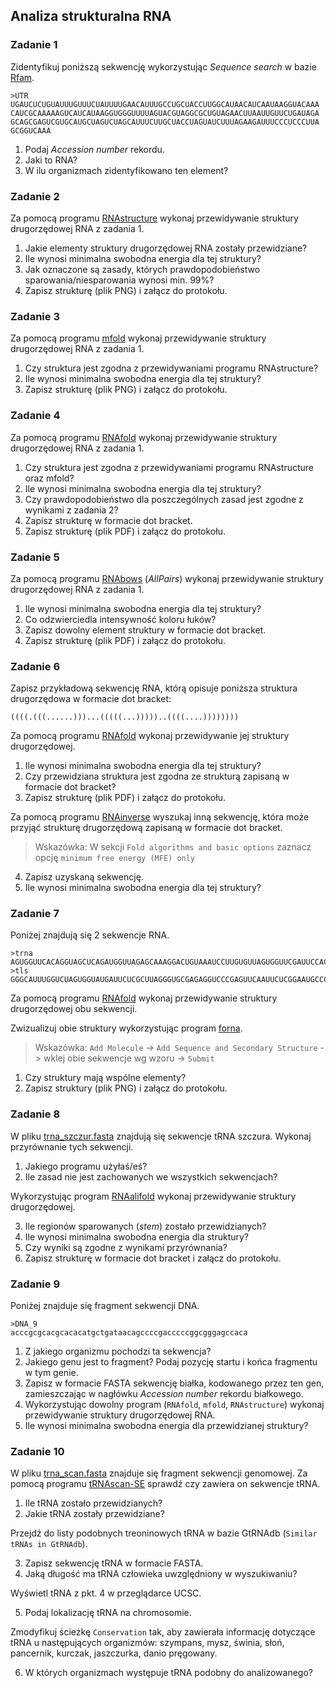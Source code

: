 ## Analiza strukturalna RNA

### Zadanie 1
Zidentyfikuj poniższą sekwencję wykorzystując *Sequence search* w bazie [Rfam](http://rfam.xfam.org/).

```
>UTR
UGAUCUCUGUAUUUGUUUCUAUUUUGAACAUUUGCCUGCUACCUUGGCAUAACAUCAAUAAGGUACAAA
CAUCGCAAAAAGUCAUCAUAAGGUGGGUUUUAGUACGUAGGCGCUGUAGAACUUAAUUGUUCUGAUAGA
GCAGCGAGUCGUGCAUGCUAGUCUAGCAUUUCUUGCUACCUAGUAUCUUUAGAAGAUUUCCCUCCCUUA
GCGGUCAAA
```

1. Podaj *Accession number* rekordu.
2. Jaki to RNA?  
3. W ilu organizmach zidentyfikowano ten element? 

### Zadanie 2
Za pomocą programu [RNAstructure](https://rna.urmc.rochester.edu/RNAstructureWeb/) wykonaj przewidywanie struktury drugorzędowej RNA z zadania 1.

1. Jakie elementy struktury drugorzędowej RNA zostały przewidziane?
2. Ile wynosi minimalna swobodna energia dla tej struktury?
3. Jak oznaczone są zasady, których prawdopodobieństwo sparowania/niesparowania wynosi min. 99%?
4. Zapisz strukturę (plik PNG) i załącz do protokołu. 

### Zadanie 3
Za pomocą programu [mfold](http://unafold.rna.albany.edu/?q=mfold/RNA-Folding-Form) wykonaj przewidywanie struktury drugorzędowej RNA z zadania 1.

1. Czy struktura jest zgodna z przewidywaniami programu RNAstructure?
2. Ile wynosi minimalna swobodna energia dla tej struktury?
3. Zapisz strukturę (plik PNG) i załącz do protokołu. 

### Zadanie 4
Za pomocą programu [RNAfold](http://rna.tbi.univie.ac.at//cgi-bin/RNAWebSuite/RNAfold.cgi) wykonaj przewidywanie struktury drugorzędowej RNA z zadania 1.

1. Czy struktura jest zgodna z przewidywaniami programu RNAstructure oraz mfold?
2. Ile wynosi minimalna swobodna energia dla tej struktury?
3. Czy prawdopodobieństwo dla poszczególnych zasad jest zgodne z wynikami z zadania 2?
4. Zapisz strukturę w formacie dot bracket.
5. Zapisz strukturę (plik PDF) i załącz do protokołu. 

### Zadanie 5
Za pomocą programu [RNAbows](http://rna.williams.edu/rnabows/) (*AllPairs*) wykonaj przewidywanie struktury drugorzędowej RNA z zadania 1. 

1. Ile wynosi minimalna swobodna energia dla tej struktury?
2. Co odzwierciedla intensywność koloru łuków?
3. Zapisz dowolny element struktury w formacie dot bracket. 
4. Zapisz strukturę (plik PDF) i załącz do protokołu.

### Zadanie 6
Zapisz przykładową sekwencję RNA, którą opisuje poniższa struktura drugorzędowa w formacie dot bracket:

```
((((.(((......)))...(((((...)))))..((((....))))))))
```

Za pomocą programu [RNAfold](http://rna.tbi.univie.ac.at//cgi-bin/RNAWebSuite/RNAfold.cgi) wykonaj przewidywanie jej struktury drugorzędowej. 

1. Ile wynosi minimalna swobodna energia dla tej struktury?
2. Czy przewidziana struktura jest zgodna ze strukturą zapisaną w formacie dot bracket?
3. Zapisz strukturę (plik PDF) i załącz do protokołu. 

Za pomocą programu [RNAinverse](http://rna.tbi.univie.ac.at/cgi-bin/RNAWebSuite/RNAinverse.cgi) wyszukaj inną sekwencję, która może przyjąć strukturę drugorzędową zapisaną w formacie dot bracket. 

>Wskazówka: W sekcji `Fold algorithms and basic options` zaznacz opcję `minimum free energy (MFE) only`

4. Zapisz uzyskaną sekwencję.
5. Ile wynosi minimalna swobodna energia dla tej struktury?

### Zadanie 7
Poniżej znajdują się 2 sekwencje RNA. 

```
>trna
AGUGGUUCACAGGUAGCUCAGAUGGUUAGAGCAAAGGACUGUAAAUCCUUGUGUUAGUGGUUCGAUUCCACAACCACU
>tls
GGGCAUUUGGUCUAGUGGUAUGAUUCUCGCUUAGGGUGCGAGAGGUCCCGAGUUCAAUUCUCGGAAUGCCCC
```

Za pomocą programu [RNAfold](http://rna.tbi.univie.ac.at//cgi-bin/RNAWebSuite/RNAfold.cgi) wykonaj przewidywanie struktury drugorzędowej obu sekwencji. 

Zwizualizuj obie struktury wykorzystując program [forna](http://rna.tbi.univie.ac.at/forna/).

>Wskazówka: `Add Molecule` -> `Add Sequence and Secondary Structure` -> wklej obie sekwencje wg wzoru -> `Submit`
 
1. Czy struktury mają wspólne elementy?
2. Zapisz struktury (plik PNG) i załącz do protokołu. 

### Zadanie 8
W pliku [trna_szczur.fasta](./trna_szczur.fasta) znajdują się sekwencje tRNA szczura. Wykonaj przyrównanie tych sekwencji. 

1. Jakiego programu użyłaś/eś? 
2. Ile zasad nie jest zachowanych we wszystkich sekwencjach?

Wykorzystując program [RNAalifold](http://rna.tbi.univie.ac.at//cgi-bin/RNAWebSuite/RNAalifold.cgi) wykonaj przewidywanie struktury drugorzędowej.

3. Ile regionów sparowanych (*stem*) zostało przewidzianych?
4. Ile wynosi minimalna swobodna energia dla struktury?
5. Czy wyniki są zgodne z wynikami przyrównania?
6. Zapisz strukturę w formacie dot bracket i załącz do protokołu. 

### Zadanie 9
Poniżej znajduje się fragment sekwencji DNA. 

```
>DNA_9
acccgcgcacgcacacatgctgataacagccccgacccccggcgggagccaca
```

1. Z jakiego organizmu pochodzi ta sekwencja? 
2. Jakiego genu jest to fragment? Podaj pozycję startu i końca fragmentu w tym genie.
3. Zapisz w formacie FASTA sekwencję białka, kodowanego przez ten gen, zamieszczając w nagłówku *Accession number* rekordu białkowego.
4. Wykorzystując dowolny program (`RNAfold`, `mfold`, `RNAstructure`) wykonaj przewidywanie struktury drugorzędowej RNA. 
5. Ile wynosi minimalna swobodna energia dla przewidzianej struktury? 

### Zadanie 10
W pliku [trna_scan.fasta](./trna_scan.fasta) znajduje się fragment sekwencji genomowej. Za pomocą programu [tRNAscan-SE](http://lowelab.ucsc.edu/tRNAscan-SE/index.html) sprawdź czy zawiera on sekwencje tRNA. 

1. Ile tRNA zostało przewidzianych?
2. Jakie tRNA zostały przewidziane?

Przejdź do listy podobnych treoninowych tRNA w bazie GtRNAdb (`Similar tRNAs in GtRNAdb`).

3. Zapisz sekwencję tRNA w formacie FASTA.
4. Jaką długość ma tRNA człowieka uwzględniony w wyszukiwaniu?

Wyświetl tRNA z pkt. 4 w przeglądarce UCSC. 

5. Podaj lokalizację tRNA na chromosomie. 

Zmodyfikuj ścieżkę `Conservation` tak, aby zawierała informację dotyczące tRNA u następujących organizmów: szympans, mysz, świnia, słoń, pancernik, kurczak, jaszczurka, danio pręgowany.

6. W których organizmach występuje tRNA podobny do analizowanego?




